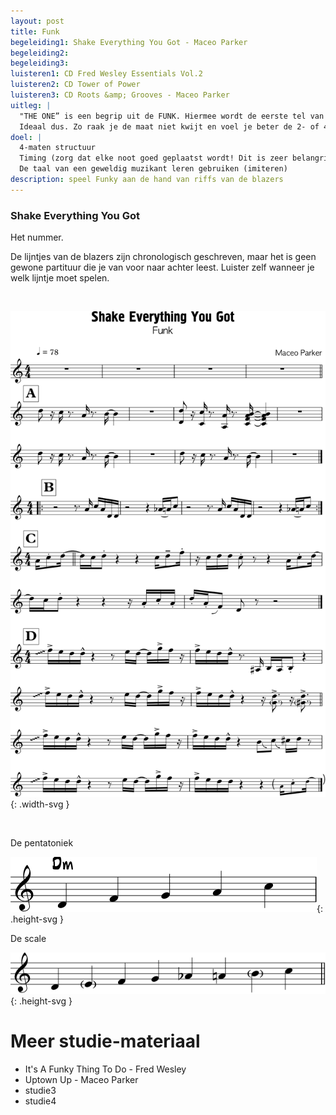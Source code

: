 ```yaml
---
layout: post
title: Funk
begeleiding1: Shake Everything You Got - Maceo Parker
begeleiding2:
begeleiding3:
luisteren1: CD Fred Wesley Essentials Vol.2
luisteren2: CD Tower of Power
luisteren3: CD Roots &amp; Grooves - Maceo Parker
uitleg: |
  "THE ONE” is een begrip uit de FUNK. Hiermee wordt de eerste tel van de maat bedoeld. Deze wordt in Funk erg benadrukt.
  Ideaal dus. Zo raak je de maat niet kwijt en voel je beter de 2- of 4-maten structuur.
doel: |
  4-maten structuur
  Timing (zorg dat elke noot goed geplaatst wordt! Dit is zeer belangrijk in Funk)
  De taal van een geweldig muzikant leren gebruiken (imiteren)
description: speel Funky aan de hand van riffs van de blazers
---
```


### Shake Everything You Got

Het nummer.

De lijntjes van de blazers zijn chronologisch geschreven, maar het is geen gewone partituur die je van voor naar achter leest. Luister zelf wanneer je welk lijntje moet spelen.

<br>

![Shake Everything you got thema](/assets/img/03-fu/IB-IM-FUNK3-SEYG-nummer.svg){: .width-svg }

<br>

De pentatoniek

![Shake Everything you got pentatoniek](/assets/img/03-fu/IB-IM-FUNK3-SEYG-pentatoniek.svg){: .height-svg }

De scale

![Shake Everything you got](/assets/img/03-fu/IB-IM-FUNK3-SEYG-scale.svg){: .height-svg }

<div class="verdere-studie">
  <h1 class="small-h2">Meer studie-materiaal</h1>
  <ul class="two-column">
    <li>It's A Funky Thing To Do - Fred Wesley</li>
    <li>Uptown Up - Maceo Parker</li>
    <li>studie3</li>
    <li>studie4</li>
  </ul>
</div>
